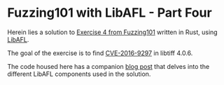 # Fuzzing101 with LibAFL - Part Four

Herein lies a solution to [Exercise 4 from Fuzzing101](https://github.com/antonio-morales/Fuzzing101/tree/main/Exercise%204) written in Rust, using [LibAFL](https://github.com/AFLplusplus/LibAFL). 

The goal of the exercise is to find [CVE-2016-9297](https://www.cvedetails.com/cve/CVE-2016-9297/) in libtiff 4.0.6.

The code housed here has a companion [blog post](https://epi052.gitlab.io/notes-to-self/blog/2021-11-26-fuzzing-101-with-libafl-part-4/) that delves into the different LibAFL components used in the solution.
